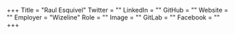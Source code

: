 +++
Title = "Raul Esquivel"
Twitter = ""
LinkedIn = ""
GitHub = ""
Website = ""
Employer = "Wizeline"
Role = ""
Image = ""
GitLab = ""
Facebook = ""
+++
